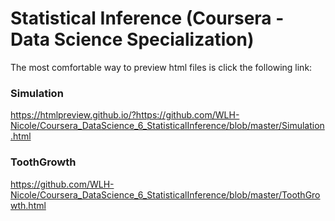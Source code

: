 # Statistical Inference (Coursera - Data Science Specialization)

The most comfortable way to preview html files is click the following link: 

### Simulation
https://htmlpreview.github.io/?https://github.com/WLH-Nicole/Coursera_DataScience_6_StatisticalInference/blob/master/Simulation.html

### ToothGrowth
https://github.com/WLH-Nicole/Coursera_DataScience_6_StatisticalInference/blob/master/ToothGrowth.html
